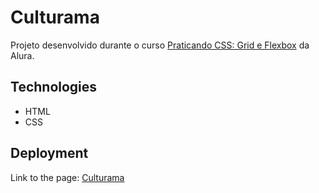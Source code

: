 # Culturama

Projeto desenvolvido durante o curso <a href="https://www.alura.com.br/curso-online-praticando-css-grid-flexbox" rel="noopener noreferrer" target="_blank">Praticando CSS: Grid e Flexbox</a> da Alura.

## Technologies

- HTML
- CSS

## Deployment

<p>Link to the page: 
<a href=""
rel="noopener noreferrer" target="_blank">Culturama</a>
</p>

